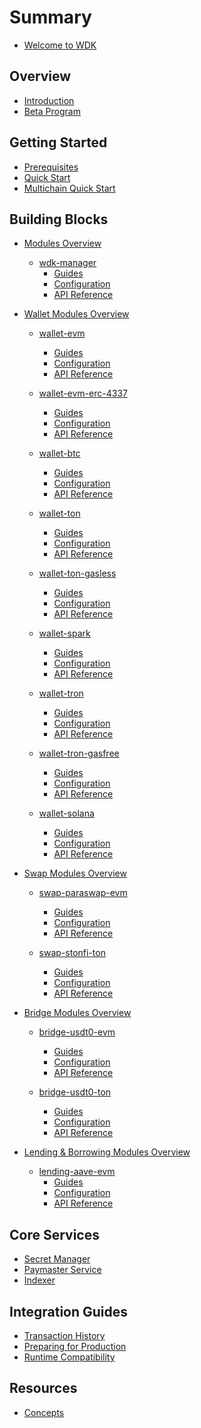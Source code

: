 # Summary
* [Welcome to WDK](README.md)

## Overview
* [Introduction](overview/introduction.md)
* [Beta Program](overview/beta-program.md)

## Getting Started
* [Prerequisites](getting-started/prerequisites.md)
* [Quick Start](getting-started/quick-start.md)
* [Multichain Quick Start](getting-started/quick-start-advance.md)

## Building Blocks
* [Modules Overview](wdk-modules/overview.md)
  * [wdk-manager](wdk-modules/wallet-modules/wdk-core/overview.md)
    * [Guides](wdk-modules/wallet-modules/wdk-core/guides.md)
    * [Configuration](wdk-modules/wallet-modules/wdk-core/configuration.md)
    * [API Reference](wdk-modules/wallet-modules/wdk-core/api-reference.md)
* [Wallet Modules Overview](wdk-modules/wallet-modules/overview.md)
  * [wallet-evm](wdk-modules/wallet-modules/wallet-evm/overview.md)
    * [Guides](wdk-modules/wallet-modules/wallet-evm/guides.md)
    * [Configuration](wdk-modules/wallet-modules/wallet-evm/configuration.md)
    * [API Reference](wdk-modules/wallet-modules/wallet-evm/api-reference.md)

  * [wallet-evm-erc-4337](wdk-modules/wallet-modules/wallet-evm-erc-4337/overview.md)
    * [Guides](wdk-modules/wallet-modules/wallet-evm-erc-4337/guides.md)
    * [Configuration](wdk-modules/wallet-modules/wallet-evm-erc-4337/configuration.md)
    * [API Reference](wdk-modules/wallet-modules/wallet-evm-erc-4337/api-reference.md)

  * [wallet-btc](wdk-modules/wallet-modules/wallet-btc/overview.md)
    * [Guides](wdk-modules/wallet-modules/wallet-btc/guides.md)
    * [Configuration](wdk-modules/wallet-modules/wallet-btc/configuration.md)
    * [API Reference](wdk-modules/wallet-modules/wallet-btc/api-reference.md)

  * [wallet-ton](wdk-modules/wallet-modules/wallet-ton/overview.md)
    * [Guides](wdk-modules/wallet-modules/wallet-ton/guides.md)
    * [Configuration](wdk-modules/wallet-modules/wallet-ton/configuration.md)
    * [API Reference](wdk-modules/wallet-modules/wallet-ton/api-reference.md)

  * [wallet-ton-gasless](wdk-modules/wallet-modules/wallet-ton-gasless/overview.md)
    * [Guides](wdk-modules/wallet-modules/wallet-ton-gasless/guides.md)
    * [Configuration](wdk-modules/wallet-modules/wallet-ton-gasless/configuration.md)
    * [API Reference](wdk-modules/wallet-modules/wallet-ton-gasless/api-reference.md)

  * [wallet-spark](wdk-modules/wallet-modules/wallet-spark/overview.md)
    * [Guides](wdk-modules/wallet-modules/wallet-spark/guides.md)
    * [Configuration](wdk-modules/wallet-modules/wallet-spark/configuration.md)
    * [API Reference](wdk-modules/wallet-modules/wallet-spark/api-reference.md)

  * [wallet-tron](wdk-modules/wallet-modules/wallet-tron/overview.md)
    * [Guides](wdk-modules/wallet-modules/wallet-tron/guides.md)
    * [Configuration](wdk-modules/wallet-modules/wallet-tron/configuration.md)
    * [API Reference](wdk-modules/wallet-modules/wallet-tron/api-reference.md)

  * [wallet-tron-gasfree](wdk-modules/wallet-modules/wallet-tron-gasfree/overview.md)
    * [Guides](wdk-modules/wallet-modules/wallet-tron-gasfree/guides.md)
    * [Configuration](wdk-modules/wallet-modules/wallet-tron-gasfree/configuration.md)
    * [API Reference](wdk-modules/wallet-modules/wallet-tron-gasfree/api-reference.md)

  * [wallet-solana](wdk-modules/wallet-modules/wallet-solana/overview.md)
    * [Guides](wdk-modules/wallet-modules/wallet-solana/guides.md)
    * [Configuration](wdk-modules/wallet-modules/wallet-solana/configuration.md)
    * [API Reference](wdk-modules/wallet-modules/wallet-solana/api-reference.md)

* [Swap Modules Overview](wdk-modules/swap-modules/overview.md)
  * [swap-paraswap-evm](wdk-modules/swap-modules/wdk-protocol-swap-paraswap-evm/overview.md)
    * [Guides](wdk-modules/swap-modules/wdk-protocol-swap-paraswap-evm/guides.md)
    * [Configuration](wdk-modules/swap-modules/wdk-protocol-swap-paraswap-evm/configuration.md)
    * [API Reference](wdk-modules/swap-modules/wdk-protocol-swap-paraswap-evm/api-reference.md)
  
  * [swap-stonfi-ton](wdk-modules/swap-modules/wdk-protocol-swap-stonfi-ton/overview.md)
    * [Guides](wdk-modules/swap-modules/wdk-protocol-swap-stonfi-ton/guides.md)
    * [Configuration](wdk-modules/swap-modules/wdk-protocol-swap-stonfi-ton/configuration.md)
    * [API Reference](wdk-modules/swap-modules/wdk-protocol-swap-stonfi-ton/api-reference.md)

* [Bridge Modules Overview](wdk-modules/bridge-modules/overview.md)
  * [bridge-usdt0-evm](wdk-modules/bridge-modules/wdk-protocol-bridge-usdt0-evm/overview.md)
    * [Guides](wdk-modules/bridge-modules/wdk-protocol-bridge-usdt0-evm/guides.md)
    * [Configuration](wdk-modules/bridge-modules/wdk-protocol-bridge-usdt0-evm/configuration.md)
    * [API Reference](wdk-modules/bridge-modules/wdk-protocol-bridge-usdt0-evm/api-reference.md)

  * [bridge-usdt0-ton](wdk-modules/bridge-modules/wdk-protocol-bridge-usdt0-ton/overview.md)
    * [Guides](wdk-modules/bridge-modules/wdk-protocol-bridge-usdt0-ton/guides.md)
    * [Configuration](wdk-modules/bridge-modules/wdk-protocol-bridge-usdt0-ton/configuration.md)
    * [API Reference](wdk-modules/bridge-modules/wdk-protocol-bridge-usdt0-ton/api-reference.md)

* [Lending & Borrowing Modules Overview](wdk-modules/lending-modules/overview.md)
  * [lending-aave-evm](wdk-modules/lending-modules/wdk-protocol-lending-aave-evm/overview.md)
    * [Guides](wdk-modules/lending-modules/wdk-protocol-lending-aave-evm/guides.md)
    * [Configuration](wdk-modules/lending-modules/wdk-protocol-lending-aave-evm/configuration.md)
    * [API Reference](wdk-modules/bridge-modules/wdk-protocol-lending-aave-evm/api-reference.md)



## Core Services
* [Secret Manager](documentation/secret-manager.md)
* [Paymaster Service](documentation/paymaster.md)
* [Indexer](documentation/indexer-overview.md)

<!-- ## Indexer
* [Overview](documentation/indexer.md)
* [Quick Start](documentation/indexer/indexer-quick-start.md)
* [API Reference](documentation/indexer/indexer-api-reference.md)
* [Configuration](documentation/indexer/indexer-configuration.md) -->
<!-- * [Deployment](documentation/indexer/indexer-deployment.md)
* [Performance](documentation/indexer/indexer-performance.md)
* [Monitoring](documentation/indexer/indexer-monitoring.md)
* [Troubleshooting](documentation/indexer/indexer-troubleshooting.md) 
* [Testing Strategies](documentation/indexer/indexer-testing.md)-->
<!-- * [Chain-Specific Indexers](documentation/indexer/)
  * [Bitcoin](documentation/indexer/indexer-btc.md)
  * [EVM Chains](documentation/indexer/indexer-evm.md)
  * [Solana](documentation/indexer/indexer-solana.md)
  * [Spark](documentation/indexer/indexer-spark.md)
  * [TON](documentation/indexer/indexer-ton.md)
  * [TRON](documentation/indexer/indexer-tron.md)
  * [Extending to New Chains](documentation/indexer/indexer-extending.md) -->

## Integration Guides
* [Transaction History](documentation/transaction-history.md)
  <!-- * [UI Patterns](documentation/transaction-history-ui-patterns.md)
  * [Code Examples](documentation/transaction-history-examples.md) -->
* [Preparing for Production](documentation/preparing-for-production.md)
* [Runtime Compatibility](documentation/using-bare-runtime.md)


<!-- ## Integration Examples

* React
* React Native -->

## Resources
* [Concepts](resources/concepts.md)
